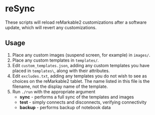 # reSync

These scripts will reload reMarkable2 customizations after a software update, which will revert any customizations.

## Usage

1. Place any custom images (suspend screen, for example) in `images/`.
2. Place any custom templates in `templates/`.
3. Edit `custom_templates.json`, adding any custom templates you have placed in `templates\`, along with their attributes.
4. Edit `excludes.txt`, adding any templates you do not wish to see as choices on the reMarkable2 tablet. The name listed in this file is the filename, not the display name of the template.
5. Run `./run` with the appropriate argument
    - **sync** - performs a full sync of the templates and images
    - **test** - simply connects and disconnects, verifying connectivity
    - **backup** - performs backup of notebook data
